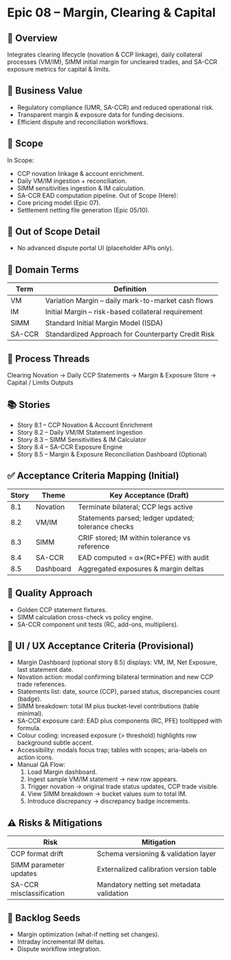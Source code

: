 # Epic 08 – Margin, Clearing & Capital

## 📌 Overview
Integrates clearing lifecycle (novation & CCP linkage), daily collateral processes (VM/IM), SIMM initial margin for uncleared trades, and SA-CCR exposure metrics for capital & limits.

## 🎯 Business Value
- Regulatory compliance (UMR, SA-CCR) and reduced operational risk.
- Transparent margin & exposure data for funding decisions.
- Efficient dispute and reconciliation workflows.

## 🧠 Scope
In Scope:
- CCP novation linkage & account enrichment.
- Daily VM/IM ingestion + reconciliation.
- SIMM sensitivities ingestion & IM calculation.
- SA-CCR EAD computation pipeline.
Out of Scope (Here):
- Core pricing model (Epic 07).
- Settlement netting file generation (Epic 05/10).

## 🚫 Out of Scope Detail
- No advanced dispute portal UI (placeholder APIs only).

## 🔐 Domain Terms
| Term | Definition |
|------|------------|
| VM | Variation Margin – daily mark-to-market cash flows |
| IM | Initial Margin – risk-based collateral requirement |
| SIMM | Standard Initial Margin Model (ISDA) |
| SA-CCR | Standardized Approach for Counterparty Credit Risk |

## 🔄 Process Threads
Clearing Novation → Daily CCP Statements → Margin & Exposure Store → Capital / Limits Outputs

## 📚 Stories
- Story 8.1 – CCP Novation & Account Enrichment
- Story 8.2 – Daily VM/IM Statement Ingestion
- Story 8.3 – SIMM Sensitivities & IM Calculator
- Story 8.4 – SA-CCR Exposure Engine
- Story 8.5 – Margin & Exposure Reconciliation Dashboard (Optional)

## ✅ Acceptance Criteria Mapping (Initial)
| Story | Theme | Key Acceptance (Draft) |
|-------|-------|------------------------|
| 8.1 | Novation | Terminate bilateral; CCP legs active |
| 8.2 | VM/IM | Statements parsed; ledger updated; tolerance checks |
| 8.3 | SIMM | CRIF stored; IM within tolerance vs reference |
| 8.4 | SA-CCR | EAD computed = α×(RC+PFE) with audit |
| 8.5 | Dashboard | Aggregated exposures & margin deltas |

## 🧪 Quality Approach
- Golden CCP statement fixtures.
- SIMM calculation cross-check vs policy engine.
- SA-CCR component unit tests (RC, add-ons, multipliers).

## 🎨 UI / UX Acceptance Criteria (Provisional)
- Margin Dashboard (optional story 8.5) displays: VM, IM, Net Exposure, last statement date.
- Novation action: modal confirming bilateral termination and new CCP trade references.
- Statements list: date, source (CCP), parsed status, discrepancies count (badge).
- SIMM breakdown: total IM plus bucket-level contributions (table minimal).
- SA-CCR exposure card: EAD plus components (RC, PFE) tooltipped with formula.
- Colour coding: increased exposure (> threshold) highlights row background subtle accent.
- Accessibility: modals focus trap; tables with scopes; aria-labels on action icons.
- Manual QA Flow:
	1. Load Margin dashboard.
	2. Ingest sample VM/IM statement → new row appears.
	3. Trigger novation → original trade status updates, CCP trade visible.
	4. View SIMM breakdown → bucket values sum to total IM.
	5. Introduce discrepancy → discrepancy badge increments.

## ⚠️ Risks & Mitigations
| Risk | Mitigation |
|------|------------|
| CCP format drift | Schema versioning & validation layer |
| SIMM parameter updates | Externalized calibration version table |
| SA-CCR misclassification | Mandatory netting set metadata validation |

## 🔮 Backlog Seeds
- Margin optimization (what-if netting set changes).
- Intraday incremental IM deltas.
- Dispute workflow integration.
